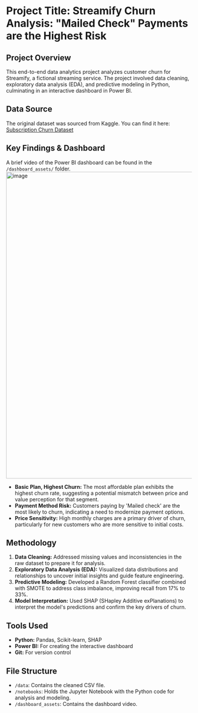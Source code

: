 # Project Title: Streamify Churn Analysis: "Mailed Check" Payments are the Highest Risk
## Project Overview
This end-to-end data analytics project analyzes customer churn for Streamify, a fictional streaming service. The project involved data cleaning, exploratory data analysis (EDA), and predictive modeling in Python, culminating in an interactive dashboard in Power BI.

## Data Source
The original dataset was sourced from Kaggle. You can find it here: [Subscription Churn Dataset](https://www.kaggle.com/datasets/sameerhussain007/subscription-churn-dataset?resource=download)

## Key Findings & Dashboard
A brief video of the Power BI dashboard can be found in the `/dashboard_assets/` folder.
<img width="1482" height="832" alt="image" src="https://github.com/user-attachments/assets/fb41a553-0c5b-4556-97e0-e442d059d962" />


- **Basic Plan, Highest Churn:** The most affordable plan exhibits the highest churn rate, suggesting a potential mismatch between price and value perception for that segment.
- **Payment Method Risk:** Customers paying by 'Mailed check' are the most likely to churn, indicating a need to modernize payment options.
- **Price Sensitivity:** High monthly charges are a primary driver of churn, particularly for new customers who are more sensitive to initial costs.

## Methodology
1.  **Data Cleaning:** Addressed missing values and inconsistencies in the raw dataset to prepare it for analysis.
2.  **Exploratory Data Analysis (EDA):** Visualized data distributions and relationships to uncover initial insights and guide feature engineering.
3.  **Predictive Modeling:** Developed a Random Forest classifier combined with SMOTE to address class imbalance, improving recall from 17% to 33%.
4.  **Model Interpretation:** Used SHAP (SHapley Additive exPlanations) to interpret the model's predictions and confirm the key drivers of churn.

## Tools Used
- **Python:** Pandas, Scikit-learn, SHAP
- **Power BI:** For creating the interactive dashboard
- **Git:** For version control

## File Structure
- `/data`: Contains the cleaned CSV file.
- `/notebooks`: Holds the Jupyter Notebook with the Python code for analysis and modeling.
- `/dashboard_assets`: Contains the dashboard video.
